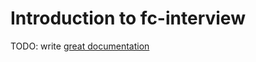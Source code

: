 # Introduction to fc-interview

TODO: write [great documentation](http://jacobian.org/writing/what-to-write/)
